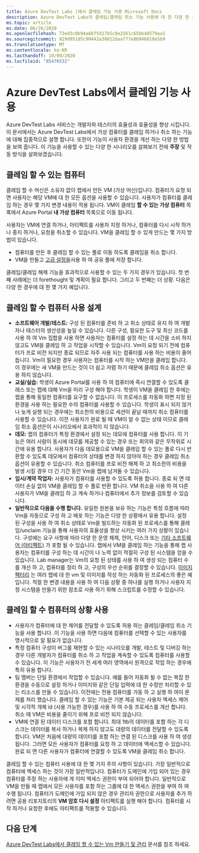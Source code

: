 ```yaml
---
title: Azure DevTest Labs |에서 클레임 기능 사용 Microsoft Docs
description: Azure DevTest Labs의 클레임/클레임 취소 기능 사용에 대 한 다양 한 시나리오에 대해 알아봅니다.
ms.topic: article
ms.date: 06/26/2020
ms.openlocfilehash: 73ed3c0b94a66f5d17b5c8e2561c65bb48579aa1
ms.sourcegitcommit: 829d951d5c90442a38012daaf77e86046018e5b9
ms.translationtype: MT
ms.contentlocale: ko-KR
ms.lasthandoff: 10/09/2020
ms.locfileid: "85476532"
---
```

# <a name="use-claim-capabilities-in-azure-devtest-labs"></a>Azure DevTest Labs에서 클레임 기능 사용
Azure DevTest Labs 서비스는 개발자와 테스터의 효율성과 효율성을 향상 시킵니다. 이 문서에서는 Azure DevTest Labs에서 가상 컴퓨터를 클레임 하거나 취소 하는 기능에 대해 집중적으로 설명 합니다. 또한이 기능이 사용자 환경을 개선 하는 다양 한 방법을 보여 줍니다. 이 기능을 사용할 수 있는 다양 한 시나리오를 살펴보기 전에 **주장** 및 작동 방식을 살펴보겠습니다.

## <a name="claimable-machines"></a>클레임 할 수 있는 컴퓨터
클레임 할 수 머신은 소유자 없이 랩에서 만든 VM (가상 머신)입니다. 컴퓨터가 요청 되 면 사용자는 해당 VM에 대 한 모든 옵션을 사용할 수 있습니다. 사용자가 컴퓨터를 클레임 하는 경우 몇 가지 변경 내용이 적용 됩니다. VM이 클레임 **할 수 있는 가상 컴퓨터** 목록에서 Azure Portal **내 가상 컴퓨터** 목록으로 이동 됩니다. 

사용자는 VM에 연결 하거나, 아티팩트를 사용자 지정 하거나, 컴퓨터를 다시 시작 하거나 중지 하거나, 요청을 취소할 수 있습니다. VM을 클레임 할 수 있게 만드는 몇 가지 방법이 있습니다.

- 컴퓨터를 만든 후 클레임 할 수 있는 풀로 이동 하도록 클레임을 취소 합니다. 
- VM을 만들고 [고급 설정을](https://azure.microsoft.com/updates/azure-devtest-labs-claim-lab-vms-from-a-shared-pool/)사용 하 여 공유 풀에 저장 합니다.

클레임/클레임 해제 기능을 효과적으로 사용할 수 있는 두 가지 경우가 있습니다. 첫 번째 사례에는 더 forethought 및 계획이 필요 합니다. 그리고 두 번째는 더 상황. 다음은 다양 한 경우에 대 한 몇 가지 예입니다.

## <a name="designed-use-of-claimable-machines"></a>클레임 할 수 컴퓨터 사용 설계

- **소프트웨어 개발/테스트:** 구성 된 컴퓨터를 준비 하 고 취소 상태로 유지 하 여 개발자나 테스터의 생산성을 높일 수 있습니다. 다른 구성, 필요한 도구 및 최신 코드를 사용 하 여 Vm 집합을 사용 하면 사용자는 컴퓨터를 설정 하는 데 시간을 소비 하지 않고도 VM을 클레임 하 고 작업을 시작할 수 있습니다. Vm이 요청 되기 전에 컴퓨터가 프로 비전 되지만 종료 되므로 자주 사용 되는 컴퓨터를 사용 하는 비용이 줄어듭니다. Vm이 필요한 경우 사용자는 컴퓨터를 시작 하는 VM만을 클레임 합니다. 이 경우에는 새 VM을 만드는 것이 더 쉽고 저렴 하기 때문에 클레임 취소 옵션은 유용 하지 않습니다.
- **교실/실습:** 학생이 Azure Portal를 사용 하 여 컴퓨터에 즉시 연결할 수 있도록 클래스 또는 랩에 대해 Vm을 미리 구성 해야 합니다.  학생이 VM을 클레임 한 후에는 랩을 통해 동일한 컴퓨터를 요구할 수 없습니다. 이 프로세스를 자동화 하면 지정 된 환경을 사용 하는 필요한 수의 컴퓨터를 사용할 수 있습니다. 학생이 표시 되지 않거나 늦게 실행 되는 경우에는 최소한의 비용으로 세션이 끝날 때까지 취소 컴퓨터를 사용할 수 있습니다. 이전 사용자가 완료 될 때 VM이 알 수 없는 상태 이므로 클레임 취소 옵션은이 시나리오에서 효과적이 지 않습니다.
- **데모:** 랩의 컴퓨터가 특정 환경에서 설정 되는 데모에 컴퓨터를 사용 합니다. 이 기능은 여러 사람이 동시에 데모를 제공할 수 있는 경우 또는 회의와 같은 무작위로 시간에 유용 합니다. 사용자가 다음 데모용으로 VM을 클레임 할 수 있는 풀로 다시 반환할 수 있도록 데모에서 컴퓨터의 상태를 변경 하지 않아야 하는 경우 클레임 취소 옵션이 유용할 수 있습니다. 취소 컴퓨터를 프로 비전 해제 하 고 최소한의 비용을 발생 시킬 경우 더 긴 기간 동안 Vm을 랩에 남겨둘 수 있습니다.
- **임시/계약 작업자:** 사용자가 컴퓨터를 사용할 수 있도록 허용 합니다. 종료 되 면 데이터 손실 없이 VM을 클레임 할 수 풀로 반환 합니다. VM 취소을 사용 하 여 다른 사용자가 VM을 클레임 하 고 계속 하거나 컴퓨터에서 추가 정보를 검토할 수 있습니다.
- **일반적으로 다음을 수행 합니다.** 유일한 원본을 보유 하는 기능은 특정 흐름에 따라 Vm을 자동으로 구성 하 고 배포 하는 기능은 다양 한 상황에서 유용 합니다. 설정 된 구성을 사용 하 여 취소 상태로 Vm을 빌드하는 자동화 된 프로세스를 통해 클레임/unclaim 기능을 통해 사용자의 효율성을 향상 시키는 여러 가지 상황이 있습니다. 구성에는 요구 사항에 따라 다양 한 운영 체제, 언어, 디스크 또는 [기타 소프트웨어 (아티팩트)](devtest-lab-artifact-author.md) 가 포함 될 수 있습니다. 랩에서 VM을 클레임 하는 기능을 통해 랩 사용자는 컴퓨터를 구성 하는 데 시간이 나 노력 없이 적절히 구성 된 시스템을 얻을 수 있습니다. Lab manager는 Vm의 요청 된 상태를 사용 하 여 생성 되는 컴퓨터 수를 개선 하 고, 컴퓨터를 정리 하 고, 구성의 우선 순위를 결정할 수 있습니다. [이미지 팩터리](image-factory-create.md) 는 여러 랩에 대 한 vm 및 이미지를 작성 하는 자동화 된 프로세스의 좋은 예입니다. 적절 한 변경 내용을 사용 하 여 다음 상황 중 하나를 실행 하거나 사용자 지정 시스템을 만들기 위한 참조로 사용 하기 위해 스크립트를 수정할 수 있습니다.

## <a name="situational-use-of-claimable-machines"></a>클레임 할 수 컴퓨터의 상황 사용

- 사용자가 컴퓨터에 대 한 제어를 전달할 수 있도록 허용 하는 클레임/클레임 취소 기능을 사용 합니다 .이 기능을 사용 하면 다음에 컴퓨터를 선택할 수 있는 사용자를 명시적으로 알 필요가 없습니다.
- 특정 컴퓨터 구성이 버그를 재현할 수 있는 시나리오를 개발, 테스트 및 디버깅 하는 경우 다른 개발자가 컴퓨터를 취소 하 고 작업을 계속할 수 있도록 컴퓨터를 사용할 수 있습니다. 이 기능은 사용자가 전 세계 여러 영역에서 원격으로 작업 하는 경우에 특히 유용 합니다. 
- 팀 멤버는 단일 환경에서 작업할 수 있습니다. 예를 들어 자동화 될 수 없는 복잡 한 환경을 수동으로 설정 하거나 이미지와 같은 단일 입력에 대 한 수정만 처리할 수 있는 리소스를 만들 수 있습니다. 이전에는 전용 컴퓨터를 가동 하 고 실행 하 여이 문제를 처리 했습니다. 클레임 할 수 있는 기능은 기본 제공 되는 사용자 액세스 제어 및 시각적 개체 id (사용 가능한 경우)를 사용 하 여 수동 프로세스를 개선 합니다. 취소 때 VM은 비용을 줄이기 위해 프로 비전 되지 않습니다.
- VM에 연결 된 데이터 디스크를 포함 합니다. 최대 1tb의 데이터를 포함 하는 각 디스크는 데이터를 복사 하거나 복제 하지 않고도 대량의 데이터를 전달할 수 있도록 합니다. VM은 처음에 대량의 데이터를 포함 하는 연결 된 디스크를 사용 하 여 생성 됩니다.  그러면 모든 사용자가 컴퓨터를 요청 하 고 데이터에 액세스할 수 있습니다. 완료 되 면 다른 사용자가 컴퓨터에 연결할 수 있도록 VM을 클레임 취소 합니다.

클레임 할 수 있는 컴퓨터 사용에 대 한 몇 가지 주의 사항이 있습니다. 가장 일반적으로 컴퓨터에 액세스 하는 것이 가장 일반적입니다. 컴퓨터가 도메인에 가입 되어 있는 경우 컴퓨터를 주장 하는 사용자에 게 이미 액세스 권한이 부여 되어야 합니다. 일반적으로 VM을 만들 때 랩에서 모든 사용자를 포함 하는 그룹에 대 한 액세스 권한을 부여 하 여 수행 됩니다. 컴퓨터가 도메인에 가입 되지 않은 경우 관리자 권한으로 사용자를 추가 하려면 공용 리포지토리의 **VM 암호 다시 설정** 아티팩트를 실행 해야 합니다.  컴퓨터를 시작 하거나 요청한 후에도 아티팩트를 적용할 수 있습니다.

## <a name="next-steps"></a>다음 단계
[Azure DevTest Labs에서 클레임 할 수 있는 Vm 만들기 및 관리](devtest-lab-add-claimable-vm.md) 문서를 참조 하세요.
